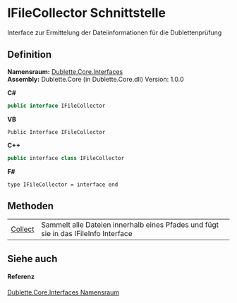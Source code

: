 # IFileCollector Schnittstelle


Interface zur Ermittelung der Dateiinformationen für die Dublettenprüfung



## Definition
**Namensraum:** <a href="58638396-328c-8342-0d09-e8f5f624b914">Dublette.Core.Interfaces</a>  
**Assembly:** Dublette.Core (in Dublette.Core.dll) Version: 1.0.0

**C#**
``` C#
public interface IFileCollector
```
**VB**
``` VB
Public Interface IFileCollector
```
**C++**
``` C++
public interface class IFileCollector
```
**F#**
``` F#
type IFileCollector = interface end
```



## Methoden
<table>
<tr>
<td><a href="76c5f4df-d971-6f1b-2c3e-8e6e986972cd">Collect</a></td>
<td>Sammelt alle Dateien innerhalb eines Pfades und fügt sie in das IFileInfo Interface</td></tr>
</table>

## Siehe auch


#### Referenz
<a href="58638396-328c-8342-0d09-e8f5f624b914">Dublette.Core.Interfaces Namensraum</a>  
